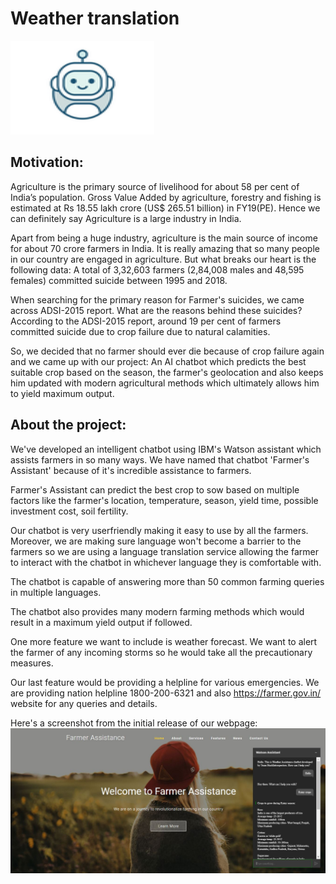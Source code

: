 <p align="center">
  
  # Weather translation

  <img width="230" height="150" src="https://github.com/Dantusaikamal/Weather-translation/blob/master/images/chatbot%20(1).png">
</p>

## Motivation: 

Agriculture is the primary source of livelihood for about 58 per cent of India’s population. Gross Value Added by agriculture, forestry and fishing is estimated at Rs 18.55 lakh crore (US$ 265.51 billion) in FY19(PE). Hence we can definitely say Agriculture is a large industry in India.

Apart from being a huge industry, agriculture is the main source of income for about 70 crore farmers in India. It is really amazing that so many people in our country are engaged in agriculture. But what breaks our heart is the following data: 
A total of 3,32,603 farmers (2,84,008 males and 48,595 females) committed suicide between 1995 and 2018.

When searching for the primary reason for Farmer's suicides, we came across ADSI-2015 report.  What are the reasons behind these suicides? According to the ADSI-2015 report, around 19 per cent of farmers committed suicide due to crop failure due to natural calamities.

So, we decided that no farmer should ever die because of crop failure again and we came up with our project: An AI chatbot which predicts the best suitable crop based on the season, the farmer's geolocation and also keeps him updated with modern agricultural methods which ultimately allows him to yield maximum output.

## About the project:

We've developed an intelligent chatbot using IBM's Watson assistant which assists farmers in so many ways. We have named that chatbot 'Farmer's Assistant' because of it's incredible assistance to farmers. 

Farmer's Assistant can predict the best crop to sow based on multiple factors like the farmer's location, temperature, season, yield time, possible investment cost, soil fertility.

Our chatbot is very userfriendly making it easy to use by all the farmers.
Moreover, we are making sure language won't become a barrier to the farmers so we are using a language translation service allowing the farmer to interact with the chatbot in whichever language they is comfortable with.

The chatbot is capable of answering more than 50 common farming queries in multiple languages. 

The chatbot also provides many modern farming methods which would result in a maximum yield output if followed.

One more feature we want to include is weather forecast. We want to alert the farmer of any incoming storms so he would take all the precautionary measures.

Our last feature would be providing a helpline for various emergencies. We are providing nation helpline 1800-200-6321 and also https://farmer.gov.in/ website for any queries and details.

Here's a screenshot from the initial release of our webpage:
<br>
  <img src="https://github.com/Dantusaikamal/Weather-translation/blob/master/images/Screenshot.JPG">
